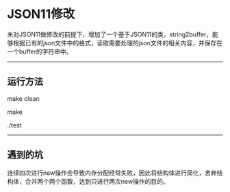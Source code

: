 # JSON11修改

未对JSON11做修改的前提下，增加了一个基于JSON11的类，string2buffer，能够根据已有的json文件中的格式，读取需要处理的json文件的相关内容，并保存在一个buffer的字符串中。

---

## 运行方法

make clean

make

./test

---

## 遇到的坑

连续四次进行new操作会导致内存分配经常失败，因此将结构体进行简化，舍弃结构体，合并两个两个函数，达到只进行两次new操作的目的。